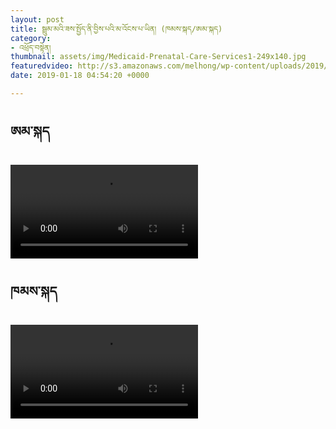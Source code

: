 ```yaml
---
layout: post
title: སྦྲུམ་མའི་ཟས་སྤྱོད་ནི་བྱིས་པའི་མ་འོངས་པ་ཡིན། (ཁམས་སྐད/ཨམ་སྐད)
category:
- འཕྲོད་བསྟེན།
thumbnail: assets/img/Medicaid-Prenatal-Care-Services1-249x140.jpg
featuredvideo: http://s3.amazonaws.com/melhong/wp-content/uploads/2019/01/13033847/PRENATAL-CARE-KHAMKE.mp4
date: 2019-01-18 04:54:20 +0000

---
```

<h2>ཨམ་སྐད</h2>
<video controls src="http://s3.amazonaws.com/melhong/wp-content/uploads/2019/01/13033847/PRENATAL-CARE-KHAMKE.mp4"></video>

<h2>ཁམས་སྐད</h2>
<video controls src="http://s3.amazonaws.com/melhong/wp-content/uploads/2019/01/13033847/PRENATAL-CARE-KHAMKE.mp4"></video>


